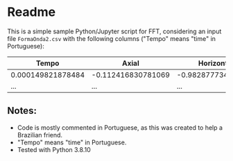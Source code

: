 # Readme

This is a simple sample Python/Jupyter script for FFT, considering an input file `FormaOnda2.csv` with the following columns ("Tempo" means "time" in Portuguese):

| Tempo             | Axial              | Horizontal         | Vertical           |
|-------------------|--------------------|--------------------|--------------------|
| 0.000149821878484 | -0.112416830781069 | -0.982877734073746 | -0.381719785308371 |
| ...               | ...                | ...                | ...                |

## Notes: 
- Code is mostly commented in Portuguese, as this was created to help a Brazilian friend.
- "Tempo" means "time" in Portuguese.
- Tested with Python 3.8.10